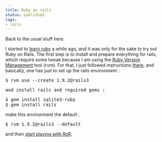 ```yaml
---
title: Ruby on rails
status: published
tags:
- rails
---
```


Back to the usual stuff here.

I started to <a href="http://blog.geekingfrog.com/?p=64">learn ruby</a> a while ago, and it was only for the sake to try out Ruby on Rails. The first step is to install and prepare everything for rails, which require some tweak because I am using the <a href="https://rvm.beginrescueend.com/">Ruby Version Management</a> tool (rvm). For that, I just followed instructions <a href="http://amerine.net/2010/02/24/rvm-rails3-ruby-1-9-2-setup.html">there</a>, and basically, one has just to set up the rails environment :
<pre class="brush:shell">$ rvm use --create 1.9.2@rails3</pre>
<pre class="brush:shell">and install rails and reguired gems :</pre>
<pre class="brush:shell">$ gem install sqlite3-ruby
$ gem install rails</pre>
make this environment the default :
<pre class="brush:shell">$ rvm 1.9.2@rails3 --default</pre>
and then <a href="http://guides.rubyonrails.org/getting_started.html">start playing with RoR</a>.